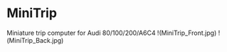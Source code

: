 # MiniTrip
Miniature trip computer for Audi 80/100/200/A6C4
!(MiniTrip_Front.jpg)
!(MiniTrip_Back.jpg)